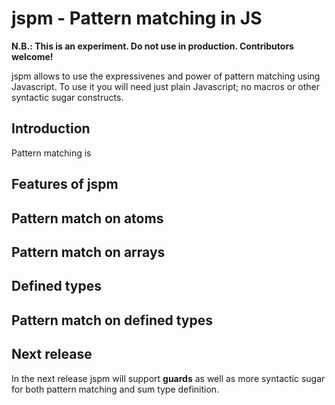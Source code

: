 jspm - Pattern matching in JS
=============================

**N.B.: This is an experiment. Do not use in production. Contributors welcome!**

jspm allows to use the expressivenes and power of pattern matching using Javascript. To use it you will
need just plain Javascript; no macros or other syntactic sugar constructs.

Introduction
------------
Pattern matching is

Features of jspm
----------------

Pattern match on atoms
----------------------

Pattern match on arrays
-----------------------

Defined types
-------------

Pattern match on defined types
------------------------------

Next release
------------
In the next release jspm will support **guards** as well as more syntactic sugar for both pattern matching and
sum type definition.